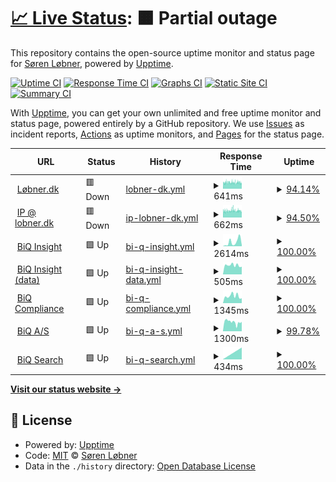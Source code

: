 # [📈 Live Status](https://lobner.github.io/status): <!--live status--> **🟧 Partial outage**

This repository contains the open-source uptime monitor and status page for [Søren Løbner](www.bdq.dk), powered by [Upptime](https://github.com/upptime/upptime).

[![Uptime CI](https://github.com/lobner/status/workflows/Uptime%20CI/badge.svg)](https://github.com/lobner/status/actions?query=workflow%3A%22Uptime+CI%22)
[![Response Time CI](https://github.com/lobner/status/workflows/Response%20Time%20CI/badge.svg)](https://github.com/lobner/status/actions?query=workflow%3A%22Response+Time+CI%22)
[![Graphs CI](https://github.com/lobner/status/workflows/Graphs%20CI/badge.svg)](https://github.com/lobner/status/actions?query=workflow%3A%22Graphs+CI%22)
[![Static Site CI](https://github.com/lobner/status/workflows/Static%20Site%20CI/badge.svg)](https://github.com/lobner/status/actions?query=workflow%3A%22Static+Site+CI%22)
[![Summary CI](https://github.com/lobner/status/workflows/Summary%20CI/badge.svg)](https://github.com/lobner/status/actions?query=workflow%3A%22Summary+CI%22)

With [Upptime](https://upptime.js.org), you can get your own unlimited and free uptime monitor and status page, powered entirely by a GitHub repository. We use [Issues](https://github.com/lobner/status/issues) as incident reports, [Actions](https://github.com/lobner/status/actions) as uptime monitors, and [Pages](https://lobner.github.io/status) for the status page.

<!--start: status pages-->
<!-- This summary is generated by Upptime (https://github.com/upptime/upptime) -->
<!-- Do not edit this manually, your changes will be overwritten -->
<!-- prettier-ignore -->
| URL | Status | History | Response Time | Uptime |
| --- | ------ | ------- | ------------- | ------ |
| <img alt="" src="https://icons.duckduckgo.com/ip3/www.xn--lbner-vua.dk.ico" height="13"> [Løbner.dk](https://www.løbner.dk) | 🟥 Down | [lobner-dk.yml](https://github.com/lobner/status/commits/HEAD/history/lobner-dk.yml) | <details><summary><img alt="Response time graph" src="./graphs/lobner-dk/response-time-week.png" height="20"> 641ms</summary><br><a href="https://lobner.github.io/status/history/lobner-dk"><img alt="Response time 591" src="https://img.shields.io/endpoint?url=https%3A%2F%2Fraw.githubusercontent.com%2Flobner%2Fstatus%2FHEAD%2Fapi%2Flobner-dk%2Fresponse-time.json"></a><br><a href="https://lobner.github.io/status/history/lobner-dk"><img alt="24-hour response time 879" src="https://img.shields.io/endpoint?url=https%3A%2F%2Fraw.githubusercontent.com%2Flobner%2Fstatus%2FHEAD%2Fapi%2Flobner-dk%2Fresponse-time-day.json"></a><br><a href="https://lobner.github.io/status/history/lobner-dk"><img alt="7-day response time 641" src="https://img.shields.io/endpoint?url=https%3A%2F%2Fraw.githubusercontent.com%2Flobner%2Fstatus%2FHEAD%2Fapi%2Flobner-dk%2Fresponse-time-week.json"></a><br><a href="https://lobner.github.io/status/history/lobner-dk"><img alt="30-day response time 607" src="https://img.shields.io/endpoint?url=https%3A%2F%2Fraw.githubusercontent.com%2Flobner%2Fstatus%2FHEAD%2Fapi%2Flobner-dk%2Fresponse-time-month.json"></a><br><a href="https://lobner.github.io/status/history/lobner-dk"><img alt="1-year response time 591" src="https://img.shields.io/endpoint?url=https%3A%2F%2Fraw.githubusercontent.com%2Flobner%2Fstatus%2FHEAD%2Fapi%2Flobner-dk%2Fresponse-time-year.json"></a></details> | <details><summary><a href="https://lobner.github.io/status/history/lobner-dk">94.14%</a></summary><a href="https://lobner.github.io/status/history/lobner-dk"><img alt="All-time uptime 99.87%" src="https://img.shields.io/endpoint?url=https%3A%2F%2Fraw.githubusercontent.com%2Flobner%2Fstatus%2FHEAD%2Fapi%2Flobner-dk%2Fuptime.json"></a><br><a href="https://lobner.github.io/status/history/lobner-dk"><img alt="24-hour uptime 93.86%" src="https://img.shields.io/endpoint?url=https%3A%2F%2Fraw.githubusercontent.com%2Flobner%2Fstatus%2FHEAD%2Fapi%2Flobner-dk%2Fuptime-day.json"></a><br><a href="https://lobner.github.io/status/history/lobner-dk"><img alt="7-day uptime 94.14%" src="https://img.shields.io/endpoint?url=https%3A%2F%2Fraw.githubusercontent.com%2Flobner%2Fstatus%2FHEAD%2Fapi%2Flobner-dk%2Fuptime-week.json"></a><br><a href="https://lobner.github.io/status/history/lobner-dk"><img alt="30-day uptime 95.30%" src="https://img.shields.io/endpoint?url=https%3A%2F%2Fraw.githubusercontent.com%2Flobner%2Fstatus%2FHEAD%2Fapi%2Flobner-dk%2Fuptime-month.json"></a><br><a href="https://lobner.github.io/status/history/lobner-dk"><img alt="1-year uptime 99.56%" src="https://img.shields.io/endpoint?url=https%3A%2F%2Fraw.githubusercontent.com%2Flobner%2Fstatus%2FHEAD%2Fapi%2Flobner-dk%2Fuptime-year.json"></a></details>
| <img alt="" src="https://icons.duckduckgo.com/ip3/ip.lobner.dk.ico" height="13"> [IP @ lobner.dk](https://ip.lobner.dk) | 🟥 Down | [ip-lobner-dk.yml](https://github.com/lobner/status/commits/HEAD/history/ip-lobner-dk.yml) | <details><summary><img alt="Response time graph" src="./graphs/ip-lobner-dk/response-time-week.png" height="20"> 662ms</summary><br><a href="https://lobner.github.io/status/history/ip-lobner-dk"><img alt="Response time 652" src="https://img.shields.io/endpoint?url=https%3A%2F%2Fraw.githubusercontent.com%2Flobner%2Fstatus%2FHEAD%2Fapi%2Fip-lobner-dk%2Fresponse-time.json"></a><br><a href="https://lobner.github.io/status/history/ip-lobner-dk"><img alt="24-hour response time 681" src="https://img.shields.io/endpoint?url=https%3A%2F%2Fraw.githubusercontent.com%2Flobner%2Fstatus%2FHEAD%2Fapi%2Fip-lobner-dk%2Fresponse-time-day.json"></a><br><a href="https://lobner.github.io/status/history/ip-lobner-dk"><img alt="7-day response time 662" src="https://img.shields.io/endpoint?url=https%3A%2F%2Fraw.githubusercontent.com%2Flobner%2Fstatus%2FHEAD%2Fapi%2Fip-lobner-dk%2Fresponse-time-week.json"></a><br><a href="https://lobner.github.io/status/history/ip-lobner-dk"><img alt="30-day response time 655" src="https://img.shields.io/endpoint?url=https%3A%2F%2Fraw.githubusercontent.com%2Flobner%2Fstatus%2FHEAD%2Fapi%2Fip-lobner-dk%2Fresponse-time-month.json"></a><br><a href="https://lobner.github.io/status/history/ip-lobner-dk"><img alt="1-year response time 654" src="https://img.shields.io/endpoint?url=https%3A%2F%2Fraw.githubusercontent.com%2Flobner%2Fstatus%2FHEAD%2Fapi%2Fip-lobner-dk%2Fresponse-time-year.json"></a></details> | <details><summary><a href="https://lobner.github.io/status/history/ip-lobner-dk">94.50%</a></summary><a href="https://lobner.github.io/status/history/ip-lobner-dk"><img alt="All-time uptime 99.86%" src="https://img.shields.io/endpoint?url=https%3A%2F%2Fraw.githubusercontent.com%2Flobner%2Fstatus%2FHEAD%2Fapi%2Fip-lobner-dk%2Fuptime.json"></a><br><a href="https://lobner.github.io/status/history/ip-lobner-dk"><img alt="24-hour uptime 93.91%" src="https://img.shields.io/endpoint?url=https%3A%2F%2Fraw.githubusercontent.com%2Flobner%2Fstatus%2FHEAD%2Fapi%2Fip-lobner-dk%2Fuptime-day.json"></a><br><a href="https://lobner.github.io/status/history/ip-lobner-dk"><img alt="7-day uptime 94.50%" src="https://img.shields.io/endpoint?url=https%3A%2F%2Fraw.githubusercontent.com%2Flobner%2Fstatus%2FHEAD%2Fapi%2Fip-lobner-dk%2Fuptime-week.json"></a><br><a href="https://lobner.github.io/status/history/ip-lobner-dk"><img alt="30-day uptime 95.48%" src="https://img.shields.io/endpoint?url=https%3A%2F%2Fraw.githubusercontent.com%2Flobner%2Fstatus%2FHEAD%2Fapi%2Fip-lobner-dk%2Fuptime-month.json"></a><br><a href="https://lobner.github.io/status/history/ip-lobner-dk"><img alt="1-year uptime 99.56%" src="https://img.shields.io/endpoint?url=https%3A%2F%2Fraw.githubusercontent.com%2Flobner%2Fstatus%2FHEAD%2Fapi%2Fip-lobner-dk%2Fuptime-year.json"></a></details>
| <img alt="" src="https://icons.duckduckgo.com/ip3/insight.biq.dk.ico" height="13"> [BiQ Insight](https://insight.biq.dk) | 🟩 Up | [bi-q-insight.yml](https://github.com/lobner/status/commits/HEAD/history/bi-q-insight.yml) | <details><summary><img alt="Response time graph" src="./graphs/bi-q-insight/response-time-week.png" height="20"> 2614ms</summary><br><a href="https://lobner.github.io/status/history/bi-q-insight"><img alt="Response time 1620" src="https://img.shields.io/endpoint?url=https%3A%2F%2Fraw.githubusercontent.com%2Flobner%2Fstatus%2FHEAD%2Fapi%2Fbi-q-insight%2Fresponse-time.json"></a><br><a href="https://lobner.github.io/status/history/bi-q-insight"><img alt="24-hour response time 577" src="https://img.shields.io/endpoint?url=https%3A%2F%2Fraw.githubusercontent.com%2Flobner%2Fstatus%2FHEAD%2Fapi%2Fbi-q-insight%2Fresponse-time-day.json"></a><br><a href="https://lobner.github.io/status/history/bi-q-insight"><img alt="7-day response time 2614" src="https://img.shields.io/endpoint?url=https%3A%2F%2Fraw.githubusercontent.com%2Flobner%2Fstatus%2FHEAD%2Fapi%2Fbi-q-insight%2Fresponse-time-week.json"></a><br><a href="https://lobner.github.io/status/history/bi-q-insight"><img alt="30-day response time 2533" src="https://img.shields.io/endpoint?url=https%3A%2F%2Fraw.githubusercontent.com%2Flobner%2Fstatus%2FHEAD%2Fapi%2Fbi-q-insight%2Fresponse-time-month.json"></a><br><a href="https://lobner.github.io/status/history/bi-q-insight"><img alt="1-year response time 1972" src="https://img.shields.io/endpoint?url=https%3A%2F%2Fraw.githubusercontent.com%2Flobner%2Fstatus%2FHEAD%2Fapi%2Fbi-q-insight%2Fresponse-time-year.json"></a></details> | <details><summary><a href="https://lobner.github.io/status/history/bi-q-insight">100.00%</a></summary><a href="https://lobner.github.io/status/history/bi-q-insight"><img alt="All-time uptime 99.92%" src="https://img.shields.io/endpoint?url=https%3A%2F%2Fraw.githubusercontent.com%2Flobner%2Fstatus%2FHEAD%2Fapi%2Fbi-q-insight%2Fuptime.json"></a><br><a href="https://lobner.github.io/status/history/bi-q-insight"><img alt="24-hour uptime 100.00%" src="https://img.shields.io/endpoint?url=https%3A%2F%2Fraw.githubusercontent.com%2Flobner%2Fstatus%2FHEAD%2Fapi%2Fbi-q-insight%2Fuptime-day.json"></a><br><a href="https://lobner.github.io/status/history/bi-q-insight"><img alt="7-day uptime 100.00%" src="https://img.shields.io/endpoint?url=https%3A%2F%2Fraw.githubusercontent.com%2Flobner%2Fstatus%2FHEAD%2Fapi%2Fbi-q-insight%2Fuptime-week.json"></a><br><a href="https://lobner.github.io/status/history/bi-q-insight"><img alt="30-day uptime 100.00%" src="https://img.shields.io/endpoint?url=https%3A%2F%2Fraw.githubusercontent.com%2Flobner%2Fstatus%2FHEAD%2Fapi%2Fbi-q-insight%2Fuptime-month.json"></a><br><a href="https://lobner.github.io/status/history/bi-q-insight"><img alt="1-year uptime 99.94%" src="https://img.shields.io/endpoint?url=https%3A%2F%2Fraw.githubusercontent.com%2Flobner%2Fstatus%2FHEAD%2Fapi%2Fbi-q-insight%2Fuptime-year.json"></a></details>
| <img alt="" src="https://icons.duckduckgo.com/ip3/data.biq.dk.ico" height="13"> [BiQ Insight (data)](https://data.biq.dk) | 🟩 Up | [bi-q-insight-data.yml](https://github.com/lobner/status/commits/HEAD/history/bi-q-insight-data.yml) | <details><summary><img alt="Response time graph" src="./graphs/bi-q-insight-data/response-time-week.png" height="20"> 505ms</summary><br><a href="https://lobner.github.io/status/history/bi-q-insight-data"><img alt="Response time 648" src="https://img.shields.io/endpoint?url=https%3A%2F%2Fraw.githubusercontent.com%2Flobner%2Fstatus%2FHEAD%2Fapi%2Fbi-q-insight-data%2Fresponse-time.json"></a><br><a href="https://lobner.github.io/status/history/bi-q-insight-data"><img alt="24-hour response time 497" src="https://img.shields.io/endpoint?url=https%3A%2F%2Fraw.githubusercontent.com%2Flobner%2Fstatus%2FHEAD%2Fapi%2Fbi-q-insight-data%2Fresponse-time-day.json"></a><br><a href="https://lobner.github.io/status/history/bi-q-insight-data"><img alt="7-day response time 505" src="https://img.shields.io/endpoint?url=https%3A%2F%2Fraw.githubusercontent.com%2Flobner%2Fstatus%2FHEAD%2Fapi%2Fbi-q-insight-data%2Fresponse-time-week.json"></a><br><a href="https://lobner.github.io/status/history/bi-q-insight-data"><img alt="30-day response time 581" src="https://img.shields.io/endpoint?url=https%3A%2F%2Fraw.githubusercontent.com%2Flobner%2Fstatus%2FHEAD%2Fapi%2Fbi-q-insight-data%2Fresponse-time-month.json"></a><br><a href="https://lobner.github.io/status/history/bi-q-insight-data"><img alt="1-year response time 650" src="https://img.shields.io/endpoint?url=https%3A%2F%2Fraw.githubusercontent.com%2Flobner%2Fstatus%2FHEAD%2Fapi%2Fbi-q-insight-data%2Fresponse-time-year.json"></a></details> | <details><summary><a href="https://lobner.github.io/status/history/bi-q-insight-data">100.00%</a></summary><a href="https://lobner.github.io/status/history/bi-q-insight-data"><img alt="All-time uptime 99.96%" src="https://img.shields.io/endpoint?url=https%3A%2F%2Fraw.githubusercontent.com%2Flobner%2Fstatus%2FHEAD%2Fapi%2Fbi-q-insight-data%2Fuptime.json"></a><br><a href="https://lobner.github.io/status/history/bi-q-insight-data"><img alt="24-hour uptime 100.00%" src="https://img.shields.io/endpoint?url=https%3A%2F%2Fraw.githubusercontent.com%2Flobner%2Fstatus%2FHEAD%2Fapi%2Fbi-q-insight-data%2Fuptime-day.json"></a><br><a href="https://lobner.github.io/status/history/bi-q-insight-data"><img alt="7-day uptime 100.00%" src="https://img.shields.io/endpoint?url=https%3A%2F%2Fraw.githubusercontent.com%2Flobner%2Fstatus%2FHEAD%2Fapi%2Fbi-q-insight-data%2Fuptime-week.json"></a><br><a href="https://lobner.github.io/status/history/bi-q-insight-data"><img alt="30-day uptime 100.00%" src="https://img.shields.io/endpoint?url=https%3A%2F%2Fraw.githubusercontent.com%2Flobner%2Fstatus%2FHEAD%2Fapi%2Fbi-q-insight-data%2Fuptime-month.json"></a><br><a href="https://lobner.github.io/status/history/bi-q-insight-data"><img alt="1-year uptime 99.96%" src="https://img.shields.io/endpoint?url=https%3A%2F%2Fraw.githubusercontent.com%2Flobner%2Fstatus%2FHEAD%2Fapi%2Fbi-q-insight-data%2Fuptime-year.json"></a></details>
| <img alt="" src="https://icons.duckduckgo.com/ip3/compliance.biq.dk.ico" height="13"> [BiQ Compliance](https://compliance.biq.dk) | 🟩 Up | [bi-q-compliance.yml](https://github.com/lobner/status/commits/HEAD/history/bi-q-compliance.yml) | <details><summary><img alt="Response time graph" src="./graphs/bi-q-compliance/response-time-week.png" height="20"> 1345ms</summary><br><a href="https://lobner.github.io/status/history/bi-q-compliance"><img alt="Response time 1036" src="https://img.shields.io/endpoint?url=https%3A%2F%2Fraw.githubusercontent.com%2Flobner%2Fstatus%2FHEAD%2Fapi%2Fbi-q-compliance%2Fresponse-time.json"></a><br><a href="https://lobner.github.io/status/history/bi-q-compliance"><img alt="24-hour response time 746" src="https://img.shields.io/endpoint?url=https%3A%2F%2Fraw.githubusercontent.com%2Flobner%2Fstatus%2FHEAD%2Fapi%2Fbi-q-compliance%2Fresponse-time-day.json"></a><br><a href="https://lobner.github.io/status/history/bi-q-compliance"><img alt="7-day response time 1345" src="https://img.shields.io/endpoint?url=https%3A%2F%2Fraw.githubusercontent.com%2Flobner%2Fstatus%2FHEAD%2Fapi%2Fbi-q-compliance%2Fresponse-time-week.json"></a><br><a href="https://lobner.github.io/status/history/bi-q-compliance"><img alt="30-day response time 1096" src="https://img.shields.io/endpoint?url=https%3A%2F%2Fraw.githubusercontent.com%2Flobner%2Fstatus%2FHEAD%2Fapi%2Fbi-q-compliance%2Fresponse-time-month.json"></a><br><a href="https://lobner.github.io/status/history/bi-q-compliance"><img alt="1-year response time 1048" src="https://img.shields.io/endpoint?url=https%3A%2F%2Fraw.githubusercontent.com%2Flobner%2Fstatus%2FHEAD%2Fapi%2Fbi-q-compliance%2Fresponse-time-year.json"></a></details> | <details><summary><a href="https://lobner.github.io/status/history/bi-q-compliance">100.00%</a></summary><a href="https://lobner.github.io/status/history/bi-q-compliance"><img alt="All-time uptime 99.98%" src="https://img.shields.io/endpoint?url=https%3A%2F%2Fraw.githubusercontent.com%2Flobner%2Fstatus%2FHEAD%2Fapi%2Fbi-q-compliance%2Fuptime.json"></a><br><a href="https://lobner.github.io/status/history/bi-q-compliance"><img alt="24-hour uptime 100.00%" src="https://img.shields.io/endpoint?url=https%3A%2F%2Fraw.githubusercontent.com%2Flobner%2Fstatus%2FHEAD%2Fapi%2Fbi-q-compliance%2Fuptime-day.json"></a><br><a href="https://lobner.github.io/status/history/bi-q-compliance"><img alt="7-day uptime 100.00%" src="https://img.shields.io/endpoint?url=https%3A%2F%2Fraw.githubusercontent.com%2Flobner%2Fstatus%2FHEAD%2Fapi%2Fbi-q-compliance%2Fuptime-week.json"></a><br><a href="https://lobner.github.io/status/history/bi-q-compliance"><img alt="30-day uptime 100.00%" src="https://img.shields.io/endpoint?url=https%3A%2F%2Fraw.githubusercontent.com%2Flobner%2Fstatus%2FHEAD%2Fapi%2Fbi-q-compliance%2Fuptime-month.json"></a><br><a href="https://lobner.github.io/status/history/bi-q-compliance"><img alt="1-year uptime 99.97%" src="https://img.shields.io/endpoint?url=https%3A%2F%2Fraw.githubusercontent.com%2Flobner%2Fstatus%2FHEAD%2Fapi%2Fbi-q-compliance%2Fuptime-year.json"></a></details>
| <img alt="" src="https://icons.duckduckgo.com/ip3/www.biq.dk.ico" height="13"> [BiQ A/S](https://www.biq.dk) | 🟩 Up | [bi-q-a-s.yml](https://github.com/lobner/status/commits/HEAD/history/bi-q-a-s.yml) | <details><summary><img alt="Response time graph" src="./graphs/bi-q-a-s/response-time-week.png" height="20"> 1300ms</summary><br><a href="https://lobner.github.io/status/history/bi-q-a-s"><img alt="Response time 1641" src="https://img.shields.io/endpoint?url=https%3A%2F%2Fraw.githubusercontent.com%2Flobner%2Fstatus%2FHEAD%2Fapi%2Fbi-q-a-s%2Fresponse-time.json"></a><br><a href="https://lobner.github.io/status/history/bi-q-a-s"><img alt="24-hour response time 1088" src="https://img.shields.io/endpoint?url=https%3A%2F%2Fraw.githubusercontent.com%2Flobner%2Fstatus%2FHEAD%2Fapi%2Fbi-q-a-s%2Fresponse-time-day.json"></a><br><a href="https://lobner.github.io/status/history/bi-q-a-s"><img alt="7-day response time 1300" src="https://img.shields.io/endpoint?url=https%3A%2F%2Fraw.githubusercontent.com%2Flobner%2Fstatus%2FHEAD%2Fapi%2Fbi-q-a-s%2Fresponse-time-week.json"></a><br><a href="https://lobner.github.io/status/history/bi-q-a-s"><img alt="30-day response time 1407" src="https://img.shields.io/endpoint?url=https%3A%2F%2Fraw.githubusercontent.com%2Flobner%2Fstatus%2FHEAD%2Fapi%2Fbi-q-a-s%2Fresponse-time-month.json"></a><br><a href="https://lobner.github.io/status/history/bi-q-a-s"><img alt="1-year response time 1608" src="https://img.shields.io/endpoint?url=https%3A%2F%2Fraw.githubusercontent.com%2Flobner%2Fstatus%2FHEAD%2Fapi%2Fbi-q-a-s%2Fresponse-time-year.json"></a></details> | <details><summary><a href="https://lobner.github.io/status/history/bi-q-a-s">99.78%</a></summary><a href="https://lobner.github.io/status/history/bi-q-a-s"><img alt="All-time uptime 41.02%" src="https://img.shields.io/endpoint?url=https%3A%2F%2Fraw.githubusercontent.com%2Flobner%2Fstatus%2FHEAD%2Fapi%2Fbi-q-a-s%2Fuptime.json"></a><br><a href="https://lobner.github.io/status/history/bi-q-a-s"><img alt="24-hour uptime 98.47%" src="https://img.shields.io/endpoint?url=https%3A%2F%2Fraw.githubusercontent.com%2Flobner%2Fstatus%2FHEAD%2Fapi%2Fbi-q-a-s%2Fuptime-day.json"></a><br><a href="https://lobner.github.io/status/history/bi-q-a-s"><img alt="7-day uptime 99.78%" src="https://img.shields.io/endpoint?url=https%3A%2F%2Fraw.githubusercontent.com%2Flobner%2Fstatus%2FHEAD%2Fapi%2Fbi-q-a-s%2Fuptime-week.json"></a><br><a href="https://lobner.github.io/status/history/bi-q-a-s"><img alt="30-day uptime 99.95%" src="https://img.shields.io/endpoint?url=https%3A%2F%2Fraw.githubusercontent.com%2Flobner%2Fstatus%2FHEAD%2Fapi%2Fbi-q-a-s%2Fuptime-month.json"></a><br><a href="https://lobner.github.io/status/history/bi-q-a-s"><img alt="1-year uptime 99.21%" src="https://img.shields.io/endpoint?url=https%3A%2F%2Fraw.githubusercontent.com%2Flobner%2Fstatus%2FHEAD%2Fapi%2Fbi-q-a-s%2Fuptime-year.json"></a></details>
| <img alt="" src="https://icons.duckduckgo.com/ip3/search.idq.dk.ico" height="13"> [BiQ Search](https://search.idq.dk) | 🟩 Up | [bi-q-search.yml](https://github.com/lobner/status/commits/HEAD/history/bi-q-search.yml) | <details><summary><img alt="Response time graph" src="./graphs/bi-q-search/response-time-week.png" height="20"> 434ms</summary><br><a href="https://lobner.github.io/status/history/bi-q-search"><img alt="Response time 429" src="https://img.shields.io/endpoint?url=https%3A%2F%2Fraw.githubusercontent.com%2Flobner%2Fstatus%2FHEAD%2Fapi%2Fbi-q-search%2Fresponse-time.json"></a><br><a href="https://lobner.github.io/status/history/bi-q-search"><img alt="24-hour response time 419" src="https://img.shields.io/endpoint?url=https%3A%2F%2Fraw.githubusercontent.com%2Flobner%2Fstatus%2FHEAD%2Fapi%2Fbi-q-search%2Fresponse-time-day.json"></a><br><a href="https://lobner.github.io/status/history/bi-q-search"><img alt="7-day response time 434" src="https://img.shields.io/endpoint?url=https%3A%2F%2Fraw.githubusercontent.com%2Flobner%2Fstatus%2FHEAD%2Fapi%2Fbi-q-search%2Fresponse-time-week.json"></a><br><a href="https://lobner.github.io/status/history/bi-q-search"><img alt="30-day response time 429" src="https://img.shields.io/endpoint?url=https%3A%2F%2Fraw.githubusercontent.com%2Flobner%2Fstatus%2FHEAD%2Fapi%2Fbi-q-search%2Fresponse-time-month.json"></a><br><a href="https://lobner.github.io/status/history/bi-q-search"><img alt="1-year response time 429" src="https://img.shields.io/endpoint?url=https%3A%2F%2Fraw.githubusercontent.com%2Flobner%2Fstatus%2FHEAD%2Fapi%2Fbi-q-search%2Fresponse-time-year.json"></a></details> | <details><summary><a href="https://lobner.github.io/status/history/bi-q-search">100.00%</a></summary><a href="https://lobner.github.io/status/history/bi-q-search"><img alt="All-time uptime 100.00%" src="https://img.shields.io/endpoint?url=https%3A%2F%2Fraw.githubusercontent.com%2Flobner%2Fstatus%2FHEAD%2Fapi%2Fbi-q-search%2Fuptime.json"></a><br><a href="https://lobner.github.io/status/history/bi-q-search"><img alt="24-hour uptime 100.00%" src="https://img.shields.io/endpoint?url=https%3A%2F%2Fraw.githubusercontent.com%2Flobner%2Fstatus%2FHEAD%2Fapi%2Fbi-q-search%2Fuptime-day.json"></a><br><a href="https://lobner.github.io/status/history/bi-q-search"><img alt="7-day uptime 100.00%" src="https://img.shields.io/endpoint?url=https%3A%2F%2Fraw.githubusercontent.com%2Flobner%2Fstatus%2FHEAD%2Fapi%2Fbi-q-search%2Fuptime-week.json"></a><br><a href="https://lobner.github.io/status/history/bi-q-search"><img alt="30-day uptime 100.00%" src="https://img.shields.io/endpoint?url=https%3A%2F%2Fraw.githubusercontent.com%2Flobner%2Fstatus%2FHEAD%2Fapi%2Fbi-q-search%2Fuptime-month.json"></a><br><a href="https://lobner.github.io/status/history/bi-q-search"><img alt="1-year uptime 100.00%" src="https://img.shields.io/endpoint?url=https%3A%2F%2Fraw.githubusercontent.com%2Flobner%2Fstatus%2FHEAD%2Fapi%2Fbi-q-search%2Fuptime-year.json"></a></details>

<!--end: status pages-->

[**Visit our status website →**](https://lobner.github.io/status)

## 📄 License

- Powered by: [Upptime](https://github.com/upptime/upptime)
- Code: [MIT](./LICENSE) © [Søren Løbner](https://www.biq.dk)
- Data in the `./history` directory: [Open Database License](https://opendatacommons.org/licenses/odbl/1-0/)
